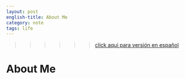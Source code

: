 ```yaml
---
layout: post
english-title: About Me
category: note
tags: life
---
```

>>>>>>[click aqui para versión en español](/sobre-mi) 

# About Me


